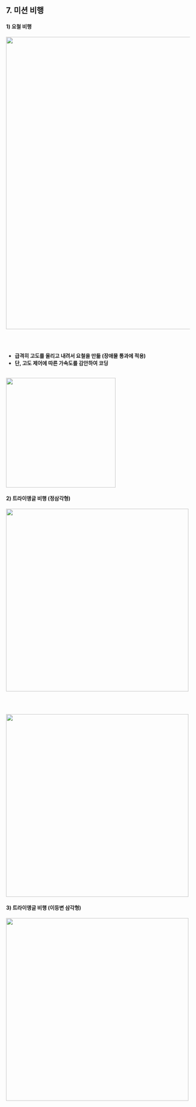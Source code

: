## 7. 미션 비행 

#### 1) 요철 비행 

<img src="https://github.com/user-attachments/assets/ed262ea6-90c5-4911-ab8b-36f991fbe006" width="800">

<br/><br/>

- **급격히 고도를 올리고 내려서 요철을 만듦 (장애물 통과에 적용)**
- **단, 고도 제어에 따른 가속도를 감안하여 코딩**

<br/>

<img src="https://github.com/user-attachments/assets/b09386ac-5162-49c2-bdb6-d8ee2a54010f" width="300">

#### 2) 트라이앵글 비행 (정삼각형)

<img src="https://github.com/user-attachments/assets/4fdebd03-8ac2-42c1-8718-aca554f90985" width="500">

<br/><br/>

<img src="https://github.com/user-attachments/assets/f4e4f15f-1061-44a2-9a73-23478ee03141" width="500">

#### 3) 트라이앵글 비행 (이등변 삼각형)

<img src="https://github.com/user-attachments/assets/67274707-80ff-40bc-9290-487121c27353" width="500">

<br/><br/>



